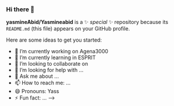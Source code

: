 ### Hi there 👋


**yasmineAbid/Yasmineabid** is a ✨ _special_ ✨ repository because its `README.md` (this file) appears on your GitHub profile.

Here are some ideas to get you started:

- 🔭 I’m currently working on Agena3000
- 🌱 I’m currently learning in ESPRIT
- 👯 I’m looking to collaborate on  
- 🤔 I’m looking for help with ...
- 💬 Ask me about ...
- 📫 How to reach me: ...
- 😄 Pronouns: Yass
- ⚡ Fun fact: ...
-->

